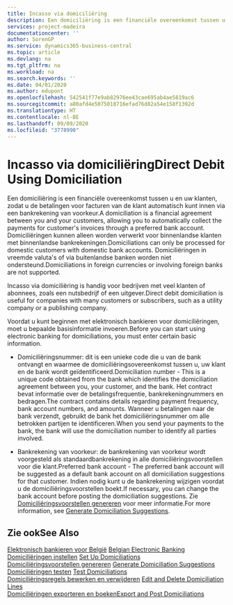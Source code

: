 ```yaml
---
title: Incasso via domiciliëring
description: Een domiciliëring is een financiële overeenkomst tussen u en uw klanten, zodat u de betalingen voor facturen van de klant automatisch kunt innen via een bankrekening van voorkeur. Domiciliëringen kunnen alleen worden verwerkt voor binnenlandse klanten met binnenlandse bankrekeningen.
services: project-madeira
documentationcenter: ''
author: SorenGP
ms.service: dynamics365-business-central
ms.topic: article
ms.devlang: na
ms.tgt_pltfrm: na
ms.workload: na
ms.search.keywords: ''
ms.date: 04/01/2020
ms.author: edupont
ms.openlocfilehash: 542541f77e9ab82976ee43cae695ab4ae5819ac6
ms.sourcegitcommit: a80afd4e5075018716efad76d82a54e158f1392d
ms.translationtype: HT
ms.contentlocale: nl-BE
ms.lasthandoff: 09/09/2020
ms.locfileid: "3778990"
---
```

# <a name="direct-debit-using-domiciliation"></a><span data-ttu-id="d7423-104">Incasso via domiciliëring</span><span class="sxs-lookup"><span data-stu-id="d7423-104">Direct Debit Using Domiciliation</span></span>
<span data-ttu-id="d7423-105">Een domiciliëring is een financiële overeenkomst tussen u en uw klanten, zodat u de betalingen voor facturen van de klant automatisch kunt innen via een bankrekening van voorkeur.</span><span class="sxs-lookup"><span data-stu-id="d7423-105">A domiciliation is a financial agreement between you and your customers, allowing you to automatically collect the payments for customer's invoices through a preferred bank account.</span></span> <span data-ttu-id="d7423-106">Domiciliëringen kunnen alleen worden verwerkt voor binnenlandse klanten met binnenlandse bankrekeningen.</span><span class="sxs-lookup"><span data-stu-id="d7423-106">Domiciliations can only be processed for domestic customers with domestic bank accounts.</span></span> <span data-ttu-id="d7423-107">Domiciliëringen in vreemde valuta's of via buitenlandse banken worden niet ondersteund.</span><span class="sxs-lookup"><span data-stu-id="d7423-107">Domiciliations in foreign currencies or involving foreign banks are not supported.</span></span>  

<span data-ttu-id="d7423-108">Incasso via domiciliëring is handig voor bedrijven met veel klanten of abonnees, zoals een nutsbedrijf of een uitgever.</span><span class="sxs-lookup"><span data-stu-id="d7423-108">Direct debit domiciliation is useful for companies with many customers or subscribers, such as a utility company or a publishing company.</span></span>  

<span data-ttu-id="d7423-109">Voordat u kunt beginnen met elektronisch bankieren voor domiciliëringen, moet u bepaalde basisinformatie invoeren.</span><span class="sxs-lookup"><span data-stu-id="d7423-109">Before you can start using electronic banking for domiciliations, you must enter certain basic information.</span></span>  

- <span data-ttu-id="d7423-110">Domiciliëringsnummer: dit is een unieke code die u van de bank ontvangt en waarmee de domiciliëringsovereenkomst tussen u, uw klant en de bank wordt geïdentificeerd.</span><span class="sxs-lookup"><span data-stu-id="d7423-110">Domiciliation number - This is a unique code obtained from the bank which identifies the domiciliation agreement between you, your customer, and the bank.</span></span> <span data-ttu-id="d7423-111">Het contract bevat informatie over de betalingsfrequentie, bankrekeningnummers en bedragen.</span><span class="sxs-lookup"><span data-stu-id="d7423-111">The contract contains details regarding payment frequency, bank account numbers, and amounts.</span></span> <span data-ttu-id="d7423-112">Wanneer u betalingen naar de bank verzendt, gebruikt de bank het domiciliëringsnummer om alle betrokken partijen te identificeren.</span><span class="sxs-lookup"><span data-stu-id="d7423-112">When you send your payments to the bank, the bank will use the domiciliation number to identify all parties involved.</span></span>  

- <span data-ttu-id="d7423-113">Bankrekening van voorkeur: de bankrekening van voorkeur wordt voorgesteld als standaardbankrekening in alle domiciliëringsvoorstellen voor die klant.</span><span class="sxs-lookup"><span data-stu-id="d7423-113">Preferred bank account - The preferred bank account will be suggested as a default bank account on all domiciliation suggestions for that customer.</span></span> <span data-ttu-id="d7423-114">Indien nodig kunt u de bankrekening wijzigen voordat u de domiciliëringsvoorstellen boekt.</span><span class="sxs-lookup"><span data-stu-id="d7423-114">If necessary, you can change the bank account before posting the domiciliation suggestions.</span></span> <span data-ttu-id="d7423-115">Zie [Domiciliëringsvoorstellen genereren](how-to-generate-domiciliation-suggestions.md) voor meer informatie.</span><span class="sxs-lookup"><span data-stu-id="d7423-115">For more information, see [Generate Domiciliation Suggestions](how-to-generate-domiciliation-suggestions.md).</span></span>  

## <a name="see-also"></a><span data-ttu-id="d7423-116">Zie ook</span><span class="sxs-lookup"><span data-stu-id="d7423-116">See Also</span></span>  
 <span data-ttu-id="d7423-117">[Elektronisch bankieren voor België](belgian-electronic-banking.md) </span><span class="sxs-lookup"><span data-stu-id="d7423-117">[Belgian Electronic Banking](belgian-electronic-banking.md) </span></span>  
 <span data-ttu-id="d7423-118">[Domiciliëringen instellen](how-to-set-up-domiciliations.md) </span><span class="sxs-lookup"><span data-stu-id="d7423-118">[Set Up Domiciliations](how-to-set-up-domiciliations.md) </span></span>  
 <span data-ttu-id="d7423-119">[Domiciliëringsvoorstellen genereren](how-to-generate-domiciliation-suggestions.md) </span><span class="sxs-lookup"><span data-stu-id="d7423-119">[Generate Domiciliation Suggestions](how-to-generate-domiciliation-suggestions.md) </span></span>  
 <span data-ttu-id="d7423-120">[Domiciliëringen testen](how-to-test-domiciliations.md) </span><span class="sxs-lookup"><span data-stu-id="d7423-120">[Test Domiciliations](how-to-test-domiciliations.md) </span></span>  
 <span data-ttu-id="d7423-121">[Domiciliëringsregels bewerken en verwijderen](how-to-edit-and-delete-domiciliation-lines.md) </span><span class="sxs-lookup"><span data-stu-id="d7423-121">[Edit and Delete Domiciliation Lines](how-to-edit-and-delete-domiciliation-lines.md) </span></span>  
 [<span data-ttu-id="d7423-122">Domiciliëringen exporteren en boeken</span><span class="sxs-lookup"><span data-stu-id="d7423-122">Export and Post Domiciliations</span></span>](how-to-export-and-post-domiciliations.md)
